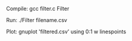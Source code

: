 Compile:
gcc filter.c Filter

Run:
./Filter filename.csv


Plot:
gnuplot 'filtered.csv' using 0:1 w linespoints


